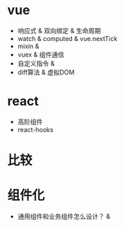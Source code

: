 # vue
- 响应式 & 双向绑定 & 生命周期
- watch & computed & vue.nextTick
- mixin & 
- vuex & 组件通信
- 自定义指令 & 
- diff算法 & 虚拟DOM

# react
- 高阶组件
- react-hooks

# 比较

# 组件化
- 通用组件和业务组件怎么设计？ & 
